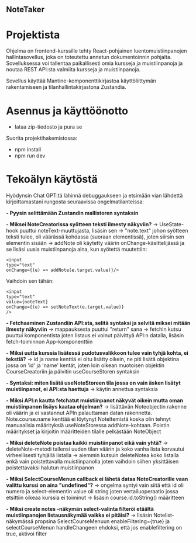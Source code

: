 ## NoteTaker

# Projektista

Ohjelma on frontend-kurssille tehty React-pohjainen luentomuistiinpanojen hallintasovellus, joka on toteutettu annetun dokumentoinnin pohjalta. 
Sovelluksessa voi tallentaa paikallisesti omia kursseja ja muistiinpanoja ja noutaa REST API:sta valmiita kursseja ja muistiinpanoja.

Sovellus käyttää Mantine-komponenttikirjastoa käyttöliittymän rakentamiseen ja tilanhallintakirjastona Zustandia.

# Asennus ja käyttöönotto

- lataa zip-tiedosto ja pura se

Suorita projektihakemistossa:
- npm install
- npm run dev


# Tekoälyn käytöstä

Hyödynsin Chat GPT:tä lähinnä debuggaukseen ja etsimään vian lähdettä kirjoittamastani rungosta seuraavissa ongelmatilanteissa:

**- Pyysin selittämään Zustandin mallistoren syntaksin**

**- Miksei NoteCreatorissa syötteen teksti ilmesty näkyviin?**
-> UseState-hook puuttui noteText-muuttujasta, lisäsin sen
-> "note.text" johon syötteen teksti tulee, oli väärässä kohdassa (suoraan elementissä), joten siirsin sen elementin sisään
-> addNote oli käytetty väärin onChange-käsittelijässä ja se lisäsi uusia muistiinpanoja aina, kun syötettä muutettiin:

```
<input 
type="text" 
onChange={(e) => addNote(e.target.value)}/>
```

Vaihdoin sen tähän: 

```
<input
type="text"
value={noteText}
onChange={(e) => setNoteText(e.target.value)}
/> 
```

**- Fetchaaminen Zustandiin API:sta, selitä syntaksi ja selvitä miksei mitään ilmesty näkyviin**
-> mappauksesta puuttui "return" sana
-> fetchin kutsu puuttui komponentista joten listaus ei voinut päivittyä API:n datalla, lisäsin fetch-toiminnon App-komponenttiin

**- Miksi uutta kurssia lisätessä pudotusvalikkoon tulee vain tyhjä kohta, ei tekstiä?**
-> id ja name kenttiä ei oltu lisätty oikein, ne piti lisätä objektina jossa on 'id' ja 'name' kentät, joten loin oikean muotoisen objektin CourseCreatoriin ja päivitin useCourseStoren syntaksin

**- Syntaksi: miten lisätä useNoteStoreen tila jossa on vain äsken lisätyt muistiinpanot, ei API:sta haettuja**
-> käytin annettua syntaksia

**- Miksi API:n kautta fetchatut muistiinpanot näkyvät oikein mutta oman muistiinpanon lisäys kaataa ohjelman?**
-> lisättävän Noteobjectin rakenne oli väärin ja ei vastannut APIn palauttaman datan rakennetta. Note.course.name kenttää ei löytynyt NoteItemistä koska olin tehnyt manuaalisia määrityksiä useNoteStoressa addNote-kohtaan. Poistin määritykset ja kirjoitin määritteiden tilalle pelkästään NoteObject

**- Miksi deleteNote poistaa kaikki muistiinpanot eikä vain yhtä?**
-> deleteNote-metodi tallensi uuden tilan väärin ja koko vanha lista korvautui virheellisesti tyhjällä listalla
-> aiemmin kutsuin deleteNotea koko listalla enkä vain poistettavalla muistiinpanolla joten vaihdoin siihen yksittäisen poistettavaksi halutun muistiinpanon

**- Miksi SelectCourseMenun callback ei lähetä dataa NoteCreatorille vaan valittu kurssi on aina "undefined"?**
-> ongelma syntyi vain siitä että id oli numero ja select-elementin value oli string joten vertailuoperaatio jossa etsittiin oikeaa kurssia ei toiminut
-> lisäsin course.id.toString() määritteen

**- Miksi create notes -näkymän select-valinta filteröi etäältä muistiinpanojen listausnäkymää vaikka ei pitäisi?**
-> lisäsin Notelist-näkymässä propsina SelectCourseMenuun enableFiltering={true} ja selectCourseMenun handleChangeen ehdoksi, että jos enablefiltering on true, aktivoi filter